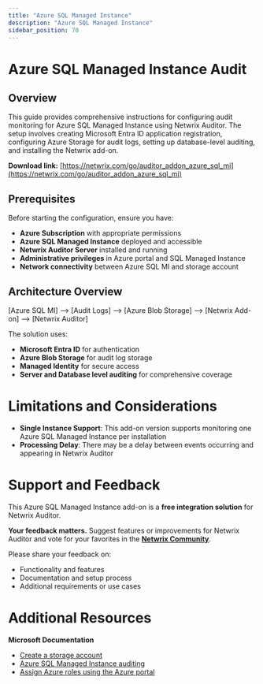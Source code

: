 ```yaml
---
title: "Azure SQL Managed Instance"
description: "Azure SQL Managed Instance"
sidebar_position: 70
---
```


# Azure SQL Managed Instance Audit

## Overview
This guide provides comprehensive instructions for configuring audit monitoring for Azure SQL Managed Instance using Netwrix Auditor.
The setup involves creating Microsoft Entra ID application registration, configuring Azure Storage for audit logs, setting up database-level auditing, and installing the Netwrix add-on.

**Download link:**
[https://netwrix.com/go/auditor_addon_azure_sql_mi](https://netwrix.com/go/auditor_addon_azure_sql_mi)


## Prerequisites
Before starting the configuration, ensure you have:

- **Azure Subscription** with appropriate permissions
- **Azure SQL Managed Instance** deployed and accessible
- **Netwrix Auditor Server** installed and running
- **Administrative privileges** in Azure portal and SQL Managed Instance
- **Network connectivity** between Azure SQL MI and storage account


## Architecture Overview

[Azure SQL MI] --> [Audit Logs] --> [Azure Blob Storage] --> [Netwrix Add-on] --> [Netwrix Auditor]


The solution uses:
- **Microsoft Entra ID** for authentication
- **Azure Blob Storage** for audit log storage
- **Managed Identity** for secure access
- **Server and Database level auditing** for comprehensive coverage

# **Limitations and Considerations**

- **Single Instance Support**: This add-on version supports monitoring one Azure SQL Managed Instance per installation
- **Processing Delay**: There may be a delay between events occurring and appearing in Netwrix Auditor


# Support and Feedback


This Azure SQL Managed Instance add-on is a **free integration solution** for Netwrix Auditor.

**Your feedback matters.** Suggest features or improvements for Netwrix Auditor and vote for your favorites in the **[Netwrix Community](https://community.netwrix.com/c/products/auditor/ideas/93)**.

Please share your feedback on:

- Functionality and features
- Documentation and setup process
- Additional requirements or use cases



# Additional Resources


**Microsoft Documentation**
- [Create a storage account](https://learn.microsoft.com/en-us/azure/storage/common/storage-account-create)
- [Azure SQL Managed Instance auditing](https://learn.microsoft.com/en-us/azure/azure-sql/managed-instance/auditing-configure)
- [Assign Azure roles using the Azure portal](https://learn.microsoft.com/en-us/azure/role-based-access-control/role-assignments-portal)
